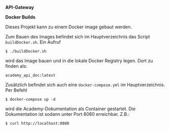 **API-Gateway**

**Docker Builds**

Dieses Projekt kann zu einem Docker image gebaut werden.
   
Zum Bauen des Images befindet sich im Hauptverzeichnis das Script `buildDocker.sh`. Ein Aufruf 

    $ ./buildDocker.sh

wird das Image bauen und in die lokale Docker Registry legen. Dort zu finden als:

    academy_api_doc:latest

Zusätzlich befindet sich auch eine `docker-compose.yml` im Hauptverzeichnis. Per Befehl 

    $ docker-compose up -d
    
wird die Academy-Dokumentation als Container gestartet. Die Dokumentation ist sodann unter 
Port 8080 erreichbar. Z.B.:

    $ curl http://localhost:8080